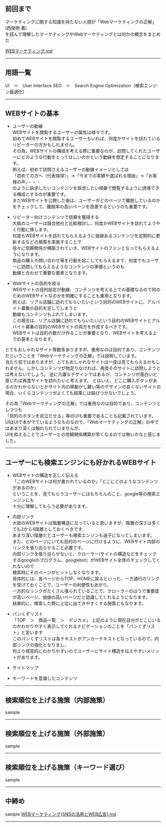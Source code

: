 ## 前回まで  

マーケティングに関する知識を持たない人間が「Webマーケティングの正解」(西俊明 著)  
を読んで理解したマーケティングやWebマーケティングとは何かの概念をまとめた

[WEBマーケティング.md](WEBマーケティング.md)

---
## 用語一覧  

UI　＝　User Interface
SEO　＝　Search Engine Optimization（検索エンジン最適化）

---
## WEBサイトの基本

 - ユーザーの動線  
WEBサイトを閲覧するユーザーの属性は様々です。  
初めてWEBサイトを閲覧するユーザーもいれば、何度かサイトを訪れているリピーターの方かもしれません。  
その為、WEBサイトの構成を考える際に重要なのが、訪問してくれたユーザーにどのような行動をとってほしいのかという動線を想定することになります。  
例えば、初めて訪問さえるユーザーの動線イメージとしては  
「初めての方へ（代表挨拶）」→「今までの実績や選ばれる理由」→「お客様の声」・・・  
のように訴求したいコンテンツを訴求したい順番で閲覧するように誘導できる構成とするのが重要です。  
またWEBサイトを公開した後は、ユーザーがどのページで離脱しているのかをチェックして、離脱率の高いページを改善するというのも重要です。  

 - リピーター向けコンテンツで信頼を獲得する  
大抵のユーザーは競合他社と比較検討し、何度かWEBサイトを訪れてようやく行動に移します。  
何度もWEBサイトを訪れてもらえるように価値あるコンテンツを定期的に更新するなどの施策を実施することで  
徐々に信頼関係が構築されていき、WEBサイトのファンとなってもらえるようになります。  
商品の購入や問い合わせ等を行動を起こしてもらえるまで、何度でもユーザーに訪問してもらえるようなコンテンツの準備というのも  
動線と合わせて重要な要素となります。  

 - Webサイトの目的を絞る  
WEBサイトの目的設定が動線、コンテンツを考える上での基礎なるので何のためのWEBサイトなのかを明確にすることも重用となります。  
例えば、リアル店舗に訪れてもらいたいという目的のWEBサイトに、アルバイト募集の目的を足してしまうと  
動線もコンテンツもぶれてしまいます。  
この場合は、リアル店舗に訪れてもらいたいという目的のWEBサイトとアルバイト募集の目的のWEBサイトの両方を作成するべきです。  
WEBサイトは目的の数だけ作ることが重要となり、WEBサイトを考える上での基本となります。  

とてもおしゃれなサイト等数多ありますが、重用なのは目的であり、コンテンツだということを「Webマーケティングの正解」では説明しています。  
当たり前ではありますが、とてもおしゃれなサイトは一度は見てもらえるかもしれません、しかしコンテンツが物足りなければ、再度そのサイトに訪問しようとは考えないでしょう。
逆に凡庸なデザインではあるが、コンテンツが面白いと感じれば再度サイトを訪れたいと考えます。
とはいえ、どこに購入ボタンがあるのかわからないとかサイト内の移動がし難い等のデザインの良くないサイトの場合、いくらコンテンツがよくても結果には結びつかないでしょう。

その為「Webマーケティングの正解」では重用なのは目的であり、コンテンツとしつつも  
「目的のボタンを目立たせる」等のUIも重要であることも記載されています。
UIはUIで本がでているようなものなので、「Webマーケティングの正解」の中ではあまり深くは触れられていませんが、  
UIを抑えることでユーザーとの信頼関係構築が早くなるのでは無いかなと感じました。  

---
## ユーザーにも検索エンジンにも好かれるWEBサイト

 - WEBサイトの構造を正しく伝える  
「このWEBサイトは何が書かれているのか」「どこにどのようなコンテンツがあるのか」  
ということを、見てもらうユーザーにはもちろんのこと、google等の検索エンジンにも  
十分に理解してもらう必要があります。  

 - 内部リンク  
大抵のWEBサイトは階層構造になっていると思いますが、階層の深さは多くても3から4階層としておくべきです,  
あまり深い階層だとユーザーも検索エンジンも迷子になってしまいます。  
また、どのページにいても目的のページに行けるように、WEBサイト内部のリンクを張り巡らせること必要です。  
内部リンクを張り巡らせないと、クローラー(サイトの構造などをチェックするgoogleのプログラム、googlebot）がWEBサイト全体のチェックしてくれないので  
検索時にそのページがヒットしなくなります。     
具体的には、各ページからTOP、HOMEに戻るといった、一方通行のリンクを受けておくことで、ユーザーの利便性もあがり、  
一方的なリンクがたくさん張られていることで、クローラーのほうで重要度が高いページ、価値の高いページだと認識してくれるようになります。  
結果的に、検索した際に上位に出てきやすくする施策ともなります。  

 - パンくずリスト  
「TOP　＞　商品一覧　＞　デジカメ」
上記のように現在自分がどこにいるのかわかりやすく表示してくれるナビゲーションのことを「パンくずリスト」と言います  
このパンくずリストは各テキストがアンカーテキストとなっているので、内部リンクの強化となりまし、  
何より視覚的にわかりやすいのでユーザーにサイト構造を伝えやすいメリットがあります。  

 - サイトマップ  

 - キーワードを意識したコンテンツ  

---
## 検索順位を上げる施策（内部施策）

sample  

---
## 検索順位を上げる施策（外部施策）

sample  

---
## 検索順位を上げる施策（キーワード選び）

sample  

---
## 中締め

sample
[WEBマーケティング(SNSの活用とWEB広告).md](WEBマーケティング(SNSの活用とWEB広告).md)

---
